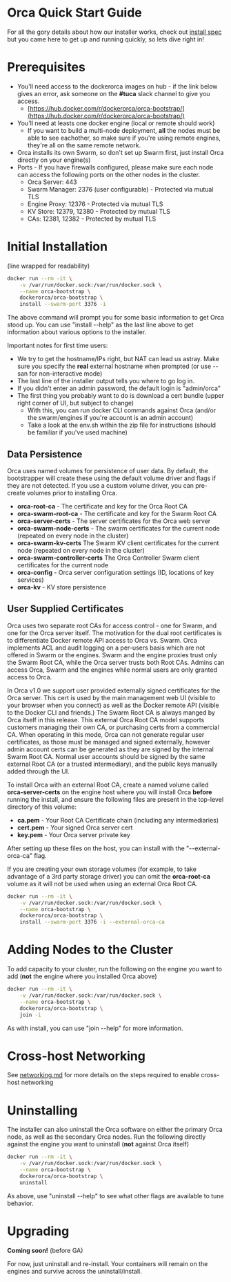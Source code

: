 # Orca Quick Start Guide

For all the gory details about how our installer works, check out
[install spec](install_upgrade_spec.md) but you came here to get up and
running quickly, so lets dive right in!

# Prerequisites

* You'll need access to the dockerorca images on hub - if the link below gives an error, ask someone on the **#tuca** slack channel to give you access.
    * [https://hub.docker.com/r/dockerorca/orca-bootstrap/](https://hub.docker.com/r/dockerorca/orca-bootstrap/)
* You'll need at leasts one docker engine (local or remote should work)
    * If you want to build a multi-node deployment, **all** the nodes must be able to see eachother, so make sure if you're using remote engines, they're all on the same remote network.
* Orca installs its own Swarm, so don't set up Swarm first, just install Orca directly on your engine(s)
* Ports - If you have firewalls configured, please make sure each node can access the following ports on the other nodes in the cluster.
    * Orca Server: 443
    * Swarm Manager: 2376 (user configurable) - Protected via mutual TLS
    * Engine Proxy: 12376 - Protected via mutual TLS
    * KV Store: 12379, 12380 - Protected by mutual TLS
    * CAs: 12381, 12382 - Protected by mutual TLS


# Initial Installation
(line wrapped for readability)
```bash
docker run --rm -it \
    -v /var/run/docker.sock:/var/run/docker.sock \
    --name orca-bootstrap \
    dockerorca/orca-bootstrap \
    install --swarm-port 3376 -i
```

The above command will prompt you for some basic information to get Orca
stood up.  You can use "install --help" as the last line above to get
information about various options to the installer.

Important notes for first time users:
* We try to get the hostname/IPs right, but NAT can lead us astray.  Make sure you specify the **real** external hostname when prompted (or use --san for non-interactive mode)
* The last line of the installer output tells you where to go log in.
* If you didn't enter an admin password, the default login is "admin/orca"
* The first thing you probably want to do is download a cert bundle (upper right corner of UI, but subject to change)
    * With this, you can run docker CLI commands against Orca (and/or the swarm/engines if you're account is an admin account)
    * Take a look at the env.sh within the zip file for instructions (should be familiar if you've used machine)


## Data Persistence

Orca uses named volumes for persistence of user data.  By default,
the bootstrapper will create these using the default volume driver and
flags if they are not detected.  If you use a custom volume driver, you
can pre-create volumes prior to installing Orca.

* **orca-root-ca** - The certificate and key for the Orca Root CA
* **orca-swarm-root-ca** - The certificate and key for the Swarm Root CA
* **orca-server-certs** - The server certificates for the Orca web server
* **orca-swarm-node-certs** - The swarm certificates for the current node (repeated on every node in the cluster)
* **orca-swarm-kv-certs**   The Swarm KV client certificates for the current node (repeated on every node in the cluster)
* **orca-swarm-controller-certs**  The Orca Controller Swarm client certificates for the current node
* **orca-config** - Orca server configuration settings (ID, locations of key services)
* **orca-kv** - KV store persistence


## User Supplied Certificates

Orca uses two separate root CAs for access control - one for Swarm,
and one for the Orca server itself.  The motivation for the dual root
certificates is to differentiate Docker remote API access to Orca
vs. Swarm.  Orca implements ACL and audit logging on a per-users basis
which are not offered in Swarm or the engines.  Swarm and the engine
proxies trust only the Swarm Root CA, while the Orca server trusts both
Root CAs.  Admins can access Orca, Swarm and the engines while normal
users are only granted access to Orca.

In Orca v1.0 we support user provided externally signed certificates
for the Orca server.  This cert is used by the main management web UI
(visible to your browser when you connect) as well as the Docker remote
API (visible to the Docker CLI and friends.)  The Swarm Root CA is
always manged by Orca itself in this release.  This external Orca Root
CA model supports customers managing their own CA, or purchasing certs
from a commercial CA.  When operating in this mode, Orca can not generate
regular user certificates, as those must be managed and signed externally,
however admin account certs can be generated as they are signed by the
internal Swarm Root CA.  Normal user accounts should be signed by the
same external Root CA (or a trusted intermediary), and the public keys
manually added through the UI.

To install Orca with an external Root CA, create a named volume called **orca-server-certs**
on the engine host where you will install Orca **before** running the install, and ensure the following
files are present in the top-level directory of this volume:

* **ca.pem** - Your Root CA Certificate chain (including any intermediaries)
* **cert.pem** - Your signed Orca server cert
* **key.pem** - Your Orca server private key

After setting up these files on the host, you can install with the "--external-orca-ca" flag.

If you are creating your own storage volumes (for example, to take
advantage of a 3rd party storage driver) you can omit the **orca-root-ca**
volume as it will not be used when using an external Orca Root CA.

```bash
docker run --rm -it \
    -v /var/run/docker.sock:/var/run/docker.sock \
    --name orca-bootstrap \
    dockerorca/orca-bootstrap \
    install --swarm-port 3376 -i --external-orca-ca
```


# Adding Nodes to the Cluster
To add capacity to your cluster, run the following on the engine you want to add (**not** the engine where you installed Orca above)
```bash
docker run --rm -it \
    -v /var/run/docker.sock:/var/run/docker.sock \
    --name orca-bootstrap \
    dockerorca/orca-bootstrap \
    join -i
```

As with install, you can use "join --help" for more information.


# Cross-host Networking

See [networking.md](networking.md) for more details on the steps required
to enable cross-host networking

# Uninstalling
The installer can also uninstall the Orca software on either the primary
Orca node, as well as the secondary Orca nodes.  Run the following directly
against the engine you want to uninstall (**not** against Orca itself)

```bash
docker run --rm -it \
    -v /var/run/docker.sock:/var/run/docker.sock \
    --name orca-bootstrap \
    dockerorca/orca-bootstrap \
    uninstall
```

As above, use "uninstall --help" to see what other flags are available to tune behavior.

# Upgrading

**Coming soon!** (before GA)

For now, just uninstall and re-install.  Your containers will remain on the engines and survive across the uninstall/install.
